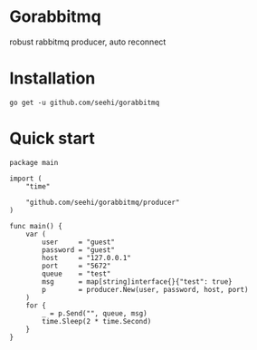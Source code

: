 # Gorabbitmq
robust rabbitmq producer, auto reconnect
# Installation
```
go get -u github.com/seehi/gorabbitmq
```
# Quick start
```
package main

import (
	"time"

	"github.com/seehi/gorabbitmq/producer"
)

func main() {
	var (
		user     = "guest"
		password = "guest"
		host     = "127.0.0.1"
		port     = "5672"
		queue    = "test"
		msg      = map[string]interface{}{"test": true}
		p        = producer.New(user, password, host, port)
	)
	for {
		_ = p.Send("", queue, msg)
		time.Sleep(2 * time.Second)
	}
}
```
